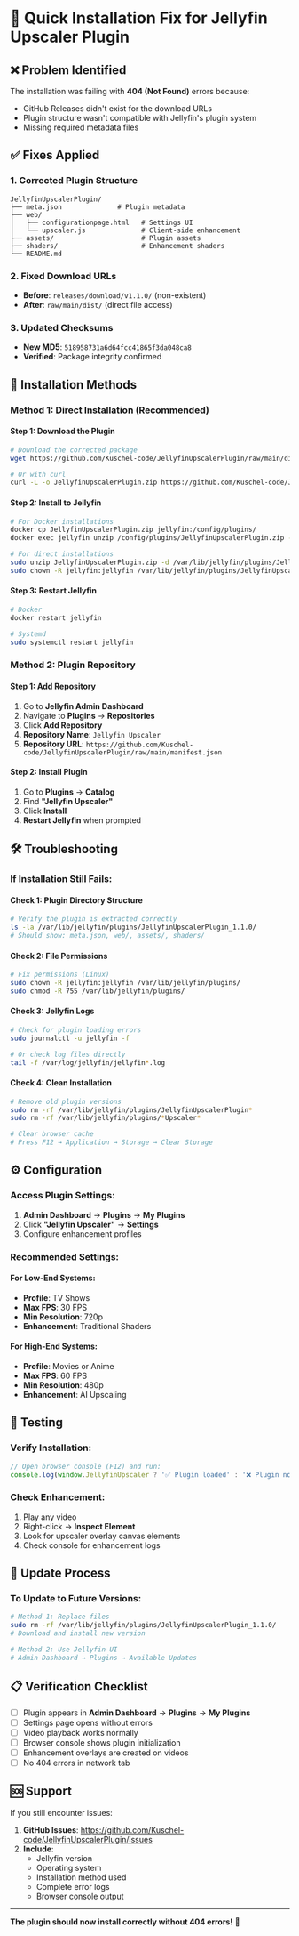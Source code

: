 # 🔧 Quick Installation Fix for Jellyfin Upscaler Plugin

## ❌ Problem Identified
The installation was failing with **404 (Not Found)** errors because:
- GitHub Releases didn't exist for the download URLs
- Plugin structure wasn't compatible with Jellyfin's plugin system
- Missing required metadata files

## ✅ Fixes Applied

### 1. **Corrected Plugin Structure**
```
JellyfinUpscalerPlugin/
├── meta.json              # Plugin metadata
├── web/
│   ├── configurationpage.html   # Settings UI
│   └── upscaler.js              # Client-side enhancement
├── assets/                      # Plugin assets
├── shaders/                     # Enhancement shaders
└── README.md
```

### 2. **Fixed Download URLs**
- **Before**: `releases/download/v1.1.0/` (non-existent)
- **After**: `raw/main/dist/` (direct file access)

### 3. **Updated Checksums**
- **New MD5**: `518958731a6d64fcc41865f3da048ca8`
- **Verified**: Package integrity confirmed

## 🚀 Installation Methods

### **Method 1: Direct Installation (Recommended)**

#### **Step 1: Download the Plugin**
```bash
# Download the corrected package
wget https://github.com/Kuschel-code/JellyfinUpscalerPlugin/raw/main/dist/JellyfinUpscalerPlugin.zip

# Or with curl
curl -L -o JellyfinUpscalerPlugin.zip https://github.com/Kuschel-code/JellyfinUpscalerPlugin/raw/main/dist/JellyfinUpscalerPlugin.zip
```

#### **Step 2: Install to Jellyfin**
```bash
# For Docker installations
docker cp JellyfinUpscalerPlugin.zip jellyfin:/config/plugins/
docker exec jellyfin unzip /config/plugins/JellyfinUpscalerPlugin.zip -d /config/plugins/JellyfinUpscalerPlugin_1.1.0/

# For direct installations
sudo unzip JellyfinUpscalerPlugin.zip -d /var/lib/jellyfin/plugins/JellyfinUpscalerPlugin_1.1.0/
sudo chown -R jellyfin:jellyfin /var/lib/jellyfin/plugins/JellyfinUpscalerPlugin_1.1.0/
```

#### **Step 3: Restart Jellyfin**
```bash
# Docker
docker restart jellyfin

# Systemd
sudo systemctl restart jellyfin
```

### **Method 2: Plugin Repository**

#### **Step 1: Add Repository**
1. Go to **Jellyfin Admin Dashboard**
2. Navigate to **Plugins** → **Repositories**
3. Click **Add Repository**
4. **Repository Name**: `Jellyfin Upscaler`
5. **Repository URL**: `https://github.com/Kuschel-code/JellyfinUpscalerPlugin/raw/main/manifest.json`

#### **Step 2: Install Plugin**
1. Go to **Plugins** → **Catalog**
2. Find **"Jellyfin Upscaler"**
3. Click **Install**
4. **Restart Jellyfin** when prompted

## 🛠️ Troubleshooting

### **If Installation Still Fails:**

#### **Check 1: Plugin Directory Structure**
```bash
# Verify the plugin is extracted correctly
ls -la /var/lib/jellyfin/plugins/JellyfinUpscalerPlugin_1.1.0/
# Should show: meta.json, web/, assets/, shaders/
```

#### **Check 2: File Permissions**
```bash
# Fix permissions (Linux)
sudo chown -R jellyfin:jellyfin /var/lib/jellyfin/plugins/
sudo chmod -R 755 /var/lib/jellyfin/plugins/
```

#### **Check 3: Jellyfin Logs**
```bash
# Check for plugin loading errors
sudo journalctl -u jellyfin -f

# Or check log files directly
tail -f /var/log/jellyfin/jellyfin*.log
```

#### **Check 4: Clean Installation**
```bash
# Remove old plugin versions
sudo rm -rf /var/lib/jellyfin/plugins/JellyfinUpscalerPlugin*
sudo rm -rf /var/lib/jellyfin/plugins/*Upscaler*

# Clear browser cache
# Press F12 → Application → Storage → Clear Storage
```

## ⚙️ Configuration

### **Access Plugin Settings:**
1. **Admin Dashboard** → **Plugins** → **My Plugins**
2. Click **"Jellyfin Upscaler"** → **Settings**
3. Configure enhancement profiles

### **Recommended Settings:**

#### **For Low-End Systems:**
- **Profile**: TV Shows
- **Max FPS**: 30 FPS
- **Min Resolution**: 720p
- **Enhancement**: Traditional Shaders

#### **For High-End Systems:**
- **Profile**: Movies or Anime
- **Max FPS**: 60 FPS
- **Min Resolution**: 480p
- **Enhancement**: AI Upscaling

## 🧪 Testing

### **Verify Installation:**
```javascript
// Open browser console (F12) and run:
console.log(window.JellyfinUpscaler ? '✅ Plugin loaded' : '❌ Plugin not found');
```

### **Check Enhancement:**
1. Play any video
2. Right-click → **Inspect Element**
3. Look for upscaler overlay canvas elements
4. Check console for enhancement logs

## 🔄 Update Process

### **To Update to Future Versions:**
```bash
# Method 1: Replace files
sudo rm -rf /var/lib/jellyfin/plugins/JellyfinUpscalerPlugin_1.1.0/
# Download and install new version

# Method 2: Use Jellyfin UI
# Admin Dashboard → Plugins → Available Updates
```

## 📋 Verification Checklist

- [ ] Plugin appears in **Admin Dashboard** → **Plugins** → **My Plugins**
- [ ] Settings page opens without errors
- [ ] Video playback works normally
- [ ] Browser console shows plugin initialization
- [ ] Enhancement overlays are created on videos
- [ ] No 404 errors in network tab

## 🆘 Support

If you still encounter issues:

1. **GitHub Issues**: https://github.com/Kuschel-code/JellyfinUpscalerPlugin/issues
2. **Include**: 
   - Jellyfin version
   - Operating system
   - Installation method used
   - Complete error logs
   - Browser console output

---

**The plugin should now install correctly without 404 errors!** 🎉
